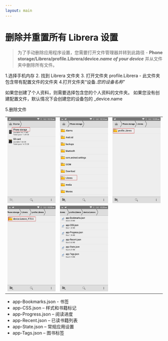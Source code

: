 ```yaml
---
layout: main
---
```


# 删除并重置所有 Librera 设置

> 为了手动删除应用程序设置，您需要打开文件管理器并转到此路径 -
> **Phone storage/Librera/profile.Librera/device._name of your device_** 并从文件夹中删除所有文件。

1.选择手机内存
2. 找到 Librera 文件夹
3. 打开文件夹 profile.Librera - 此文件夹包含带有配置文件的文件夹
4.打开文件夹“设备._您的设备名称_”

如果您创建了个人资料，则需要选择包含您的个人资料的文件夹。
如果您没有创建配置文件，默认情况下会创建您的设备包的 _device.name

5.删除文件

||||
|-|-|-|
|![](1.png)|![](2.png)|![](3.png)|
|![](4.png)|![](5.png)||


* app-Bookmarks.json - 书签
* app-CSS.json – 样式和书籍标记
* app-Progress.json – 阅读进度
* app-Recent.json – 已读书籍列表
* app-State.json – 常规应用设置
* app-Tags.json – 图书标签

